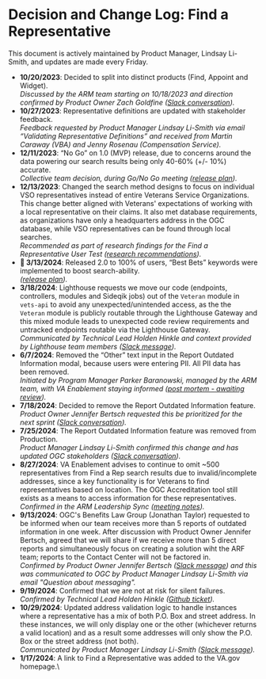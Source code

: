 # Decision and Change Log: Find a Representative

This document is actively maintained by Product Manager, Lindsay Li-Smith, and updates are made every Friday.

- **10/20/2023**: Decided to split into distinct products (Find, Appoint and Widget).\
  _Discussed by the ARM team starting on 10/18/2023 and direction confirmed by Product Owner Zach Goldfine ([Slack conversation](https://dsva.slack.com/archives/C05L6HSJLHM/p1697658933875239))._
- **10/27/2023**: Representative definitions are updated with stakeholder feedback.\
  _Feedback requested by Product Manager Lindsay Li-Smith via email “Validating Representative Definitions” and received from Martin Caraway (VBA) and Jenny Rosenau (Compensation Service)._
- **12/11/2023**: “No Go” on 1.0 (MVP) release, due to concerns around the data powering our search results being only 40-60% (+/- 10%) accurate.\
  _Collective team decision, during Go/No Go meeting (_[_release plan_](https://github.com/department-of-veterans-affairs/va.gov-team/blob/master/products/accredited-representation-management/product-documentation/find-a-representative/release-plan-find-a-representative-1.0.md)_)._
- **12/13/2023**: Changed the search method designs to focus on individual VSO representatives instead of entire Veterans Service Organizations. This change better aligned with Veterans' expectations of working with a local representative on their claims. It also met database requirements, as organizations have only a headquarters address in the OGC database, while VSO representatives can be found through local searches.\
  _Recommended as part of research findings for the Find a Representative User Test (_[_research recommendations_](https://github.com/department-of-veterans-affairs/va.gov-team/blob/master/products/accredited-representation-management/research/2023-11-ARM-findarep-nav-usertest/research-findings.md#mission-critical-recommendations)_)._
- **:tada: 3/13/2024**: Released 2.0 to 100% of users, “Best Bets” keywords were implemented to boost search-ability.\
  _([release plan](https://github.com/department-of-veterans-affairs/va.gov-team/blob/master/products/accredited-representation-management/product-documentation/find-a-representative/release-plan-find-a-representative-2.0.md))._
- **3/18/2024**: Lighthouse requests we move our code (endpoints, controllers, modules and Sideqik jobs) out of the `Veteran` module in `vets-api` to avoid any unexpected/unintended access, as the the `Veteran` module is publicly routable through the Lighthouse Gateway and this mixed module leads to unexpected code review requirements and untracked endpoints routable via the Lighthouse Gateway. \
  _Communicated by Technical Lead Holden Hinkle and context provided by Lighthouse team members ([Slack message](https://dsva.slack.com/archives/C013VCQKSE7/p1710784815479299))._
- **6/7/2024**: Removed the “Other” text input in the Report Outdated Information modal, because users were entering PII. All PII data has been removed.\
  _Initiated by Program Manager Parker Baranowski, managed by the ARM team, with VA Enablement staying informed ([post mortem - awaiting review](https://github.com/department-of-veterans-affairs/va.gov-team-sensitive/pull/1722#pullrequestreview-2130200755))._
- **7/18/2024**: Decided to remove the Report Outdated Information feature.\
  _Product Owner Jennifer Bertsch requested this be prioritized for the next sprint ([Slack conversation](https://dsva.slack.com/archives/C05L6HSJLHM/p1721334455491939))._
- **7/25/2024**: The Report Outdated Information feature was removed from Production.\
  _Product Manager Lindsay Li-Smith confirmed this change and has updated OGC stakeholders ([Slack conversation](https://dsva.slack.com/archives/C05L6HSJLHM/p1721931488251949))._
- **8/27/2024**: VA Enablement advises to continue to omit ~500 representatives from Find a Rep search results due to invalid/incomplete addresses, since a key functionality is for Veterans to find representatives based on location. The OGC Accreditation tool still exists as a means to access information for these representatives.\
  _Confirmed in the ARM Leadership Sync ([meeting notes](https://dsva.slack.com/docs/T03FECE8V/F05SKGFB50Q?focus_section_id=temp:C:VBD109f834c96fe497bb35d622af))._
- **9/13/2024**: OGC's Benefits Law Group (Jonathan Taylor) requested to be informed when our team receives more than 5 reports of outdated information in one week. After discussion with Product Owner Jennifer Bertsch, agreed that we will share if we receive more than 5 direct reports and simultaneously focus on creating a solution wiht the ARF team; reports to the Contact Center will not be factored in.\
  _Confirmed by Product Owner Jennifer Bertsch ([Slack message](https://dsva.slack.com/archives/C06GE5N7QJ0/p1726258168134879?thread_ts=1726256358.678779&cid=C06GE5N7QJ0)) and this was communicated to OGC by Product Manager Lindsay Li-Smith via email "Question about messaging"._
- **9/19/2024**: Confirmed that we are not at risk for silent failures. \
  _Confirmed by Technical Lead Holden Hinkle ([Github ticket](https://github.com/department-of-veterans-affairs/va.gov-team/issues/93229))._
- **10/29/2024**: Updated address validation logic to handle instances where a representative has a mix of both P.O. Box and street address. In these instances, we will only display one or the other (whichever returns a valid location) and as a result some addresses will only show the P.O. Box or the street address (not both). \
  _Communicated by Product Manager Lindsay Li-Smith ([Slack message](https://dsva.slack.com/archives/C05L6HSJLHM/p1730218859270719))._
- **1/17/2024**: A link to Find a Representative was added to the VA.gov homepage.\
